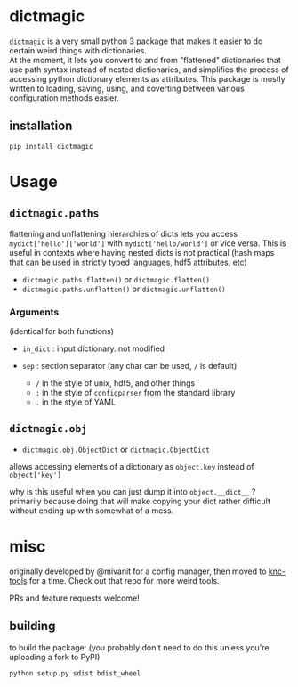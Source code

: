 # dictmagic
[`dictmagic`](https://github.com/mivanit/dictmagic) is a very small python 3 package that makes it easier to do certain weird things with dictionaries.  
At the moment, it lets you convert to and from "flattened" dictionaries that use path syntax instead of nested dictionaries, and simplifies the process of accessing python dictionary elements as attributes. This package is mostly written to loading, saving, using, and coverting between various configuration methods easier.

## installation
```
pip install dictmagic
```

# Usage
## `dictmagic.paths`
flattening and unflattening hierarchies of dicts lets you access `mydict['hello']['world']` with `mydict['hello/world']` or vice versa. This is useful in contexts where having nested dicts is not practical (hash maps that can be used in strictly typed languages, hdf5 attributes, etc)

- `dictmagic.paths.flatten()` or `dictmagic.flatten()`
- `dictmagic.paths.unflatten()` or `dictmagic.unflatten()`

### Arguments
(identical for both functions)
 - `in_dict` : input dictionary. not modified

- `sep` : section separator (any char can be used, `/` is default)
	- `/` in the style of unix, hdf5, and other things
	- `:` in the style of `configparser` from the standard library
	- `.` in the style of YAML

## `dictmagic.obj`
- `dictmagic.obj.ObjectDict` or `dictmagic.ObjectDict`

allows accessing elements of a dictionary as `object.key` instead of `object['key']`

why is this useful when you can just dump it into `object.__dict__` ?
primarily because doing that will make copying your dict rather difficult without ending up with somewhat of a mess.

# misc
originally developed by @mivanit for a config manager, then moved to [knc-tools](https://github.com/knc-neural-calculus/knc-tests) for a time. Check out that repo for more weird tools.

PRs and feature requests welcome!

## building
to build the package:
(you probably don't need to do this unless you're uploading a fork to PyPI)
```
python setup.py sdist bdist_wheel
```
